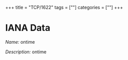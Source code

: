 +++
title = "TCP/1622"
tags = [""]
categories = [""]
+++

# IANA Data

_Name:_ ontime

_Description:_ ontime

